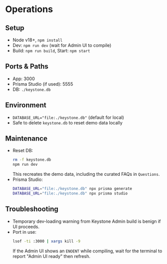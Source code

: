 # Operations

## Setup
- Node v18+, `npm install`
- Dev: `npm run dev` (wait for Admin UI to compile)
- Build: `npm run build`, Start: `npm start`

## Ports & Paths
- App: 3000
- Prisma Studio (if used): 5555
- DB: `./keystone.db`

## Environment
- `DATABASE_URL="file:./keystone.db"` (default for local)
- Safe to delete `keystone.db` to reset demo data locally

## Maintenance
- Reset DB:
  ```bash
  rm -f keystone.db
  npm run dev
  ```
  This recreates the demo data, including the curated FAQs in `Questions`.
- Prisma Studio:
  ```bash
  DATABASE_URL="file:./keystone.db" npx prisma generate
  DATABASE_URL="file:./keystone.db" npx prisma studio
  ```

## Troubleshooting
- Temporary dev-loading warning from Keystone Admin build is benign if UI proceeds.
- Port in use:
  ```bash
  lsof -ti :3000 | xargs kill -9
  ```
  If the Admin UI shows an `ENOENT` while compiling, wait for the terminal to report "Admin UI ready" then refresh.

